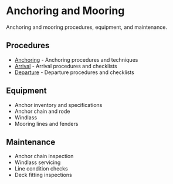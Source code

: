 # Anchoring and Mooring

Anchoring and mooring procedures, equipment, and maintenance.

## Procedures

- [Anchoring](anchoring.md) - Anchoring procedures and techniques
- [Arrival](arrival.md) - Arrival procedures and checklists
- [Departure](departure.md) - Departure procedures and checklists

## Equipment

- Anchor inventory and specifications
- Anchor chain and rode
- Windlass
- Mooring lines and fenders

## Maintenance

- Anchor chain inspection
- Windlass servicing
- Line condition checks
- Deck fitting inspections
